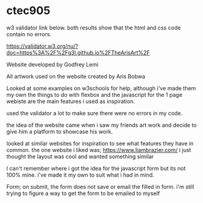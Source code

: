 # ctec905

w3 validator link below. both results show that the html and css code contain no errors.

https://validator.w3.org/nu/?doc=https%3A%2F%2Fg3l.github.io%2FTheArisArt%2F

Website developed by Godfrey Lemi

All artwork used on the website created by Aris Bobwa

Looked at some examples on w3schools for help, although i've made them my own
 the things to do with flexbox and the javascript for the 1 page webiste are the main features i used as inspiration.

 used the validator a lot to make sure there were no errors in my code.

 the idea of the website came when i saw my friends art work and decide to give him a platform to showcase his work.

 looked at similar websites for inspiration to see what features they have in common. the one website i liked was; https://www.liambrazier.com/   i just thought the layout was cool and wanted something similar
 
 I can't remember where i got the idea for the javascript form but its not 100% mine. i've made it my own to suit what i had in mind.
 
Form; on submit, the form does not save or email the filled in form. i'm still trying to figure a way to get the form to be emailed to myself
